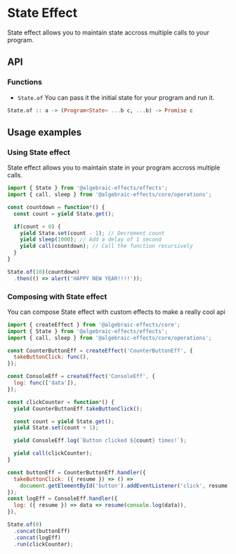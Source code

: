 
# State Effect
State effect allows you to maintain state accross multiple calls to your program.


## API

### Functions

* `State.of`
You can pass it the initial state for your program and run it.
```haskell
State.of :: a -> (Program<State> ...b c, ...b) -> Promise c
```


## Usage examples

### Using State effect
State effect allows you to maintain state in your program accross multiple calls.

```js
import { State } from '@algebraic-effects/effects';
import { call, sleep } from '@algebraic-effects/core/operations';

const countdown = function*() {
  const count = yield State.get();

  if(count > 0) {
    yield State.set(count - 1); // Decrement count
    yield sleep(1000); // Add a delay of 1 second
    yield call(countdown); // Call the function recursively
  }
}

State.of(10)(countdown)
  .then(() => alert('HAPPY NEW YEAR!!!!'));
```


### Composing with State effect
You can compose State effect with custom effects to make a really cool api

```js
import { createEffect } from '@algebraic-effects/core';
import { State } from '@algebraic-effects/effects';
import { call, sleep } from '@algebraic-effects/core/operations';

const CounterButtonEff = createEffect('CounterButtonEff', {
  takeButtonClick: func(),
});

const ConsoleEff = createEffect('ConsoleEff', {
  log: func(['data']),
});

const clickCounter = function*() {
  yield CounterButtonEff.takeButtonClick();

  const count = yield State.get();
  yield State.set(count + 1);

  yield ConsoleEff.log(`Button clicked ${count} times!`);

  yield call(clickCounter);
}

const buttonEff = CounterButtonEff.handler({
  takeButtonClick: ({ resume }) => () =>
    document.getElementById('button').addEventListener('click', resume),
});
const logEff = ConsoleEff.handler({
  log: ({ resume }) => data => resume(console.log(data)),
}),

State.of(0)
  .concat(buttonEff)
  .concat(logEff)
  .run(clickCounter);
```

